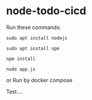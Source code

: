 # node-todo-cicd

Run these commands:


`sudo apt install nodejs`


`sudo apt install npm`


`npm install`

`node app.js`

or Run by docker compose

Test....

